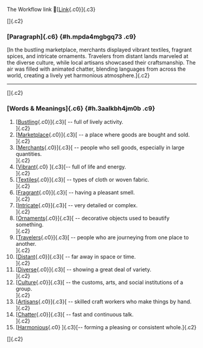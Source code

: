 The Workflow link
👏[[Link](https://www.google.com/url?q=http://www.google.com&sa=D&source=editors&ust=1758030247359362&usg=AOvVaw05udoFuEb415g_T3tHmevg){.c0}]{.c3}

[]{.c2}

### [Paragraph]{.c6} {#h.mpda4mgbgq73 .c9}

[In the bustling marketplace, merchants displayed vibrant textiles,
fragrant spices, and intricate ornaments. Travelers from distant lands
marveled at the diverse culture, while local artisans showcased their
craftsmanship. The air was filled with animated chatter, blending
languages from across the world, creating a lively yet harmonious
atmosphere.]{.c2}

------------------------------------------------------------------------

[]{.c2}

### [Words & Meanings]{.c6} {#h.3aalkbh4jm0b .c9}

1.  [[Bustling](https://www.google.com/url?q=http://www.google.com&sa=D&source=editors&ust=1758030247360761&usg=AOvVaw3yuihxAIW_ZS3nTkqko3Yj){.c0}]{.c3}[ --
    full of lively activity.\
    ]{.c2}
2.  [[Marketplace](https://www.google.com/url?q=http://www.google.com&sa=D&source=editors&ust=1758030247361070&usg=AOvVaw3ZOZXT5GksaEf0BwF7C9Bn){.c0}]{.c3}[ --
    a place where goods are bought and sold.\
    ]{.c2}
3.  [[Merchants](https://www.google.com/url?q=http://www.google.com&sa=D&source=editors&ust=1758030247361360&usg=AOvVaw0eaHjFHM3UpRevbBlKcmyI){.c0}]{.c3}[ --
    people who sell goods, especially in large quantities.\
    ]{.c2}
4.  [[Vibrant](https://www.google.com/url?q=http://www.google.com&sa=D&source=editors&ust=1758030247361659&usg=AOvVaw003fCZ4SFB-11ZHtTJw0jQ){.c0}
    ]{.c3}[-- full of life and energy.\
    ]{.c2}
5.  [[Textiles](https://www.google.com/url?q=http://www.google.com&sa=D&source=editors&ust=1758030247361900&usg=AOvVaw0MBdioIKcEiZqmLcfTyBot){.c0}]{.c3}[ --
    types of cloth or woven fabric.\
    ]{.c2}
6.  [[Fragrant](https://www.google.com/url?q=http://www.google.com&sa=D&source=editors&ust=1758030247362145&usg=AOvVaw2FyhkKeU35Moz8_HPFEIyr){.c0}]{.c3}[ --
    having a pleasant smell.\
    ]{.c2}
7.  [[Intricate](https://www.google.com/url?q=http://www.google.com&sa=D&source=editors&ust=1758030247362391&usg=AOvVaw3Z-w6m1oYnBFC75OZRTaWn){.c0}]{.c3}[ --
    very detailed or complex.\
    ]{.c2}
8.  [[Ornaments](https://www.google.com/url?q=http://www.google.com&sa=D&source=editors&ust=1758030247362635&usg=AOvVaw3Z9oOsXWLU4hHzZOeAe_NY){.c0}]{.c3}[ --
    decorative objects used to beautify something.\
    ]{.c2}
9.  [[Travelers](https://www.google.com/url?q=http://www.google.com&sa=D&source=editors&ust=1758030247362921&usg=AOvVaw30XS7-I-JoEjqO5sOnN7WF){.c0}]{.c3}[ --
    people who are journeying from one place to another.\
    ]{.c2}
10. [[Distant](https://www.google.com/url?q=http://www.google.com&sa=D&source=editors&ust=1758030247363275&usg=AOvVaw2nuw82jFDJHSE0A_0wiohY){.c0}]{.c3}[ --
    far away in space or time.\
    ]{.c2}
11. [[Diverse](https://www.google.com/url?q=http://www.google.com&sa=D&source=editors&ust=1758030247363535&usg=AOvVaw3TwghCjaytyLP_wQQR5YsO){.c0}]{.c3}[ --
    showing a great deal of variety.\
    ]{.c2}
12. [[Culture](https://www.google.com/url?q=http://www.google.com&sa=D&source=editors&ust=1758030247363771&usg=AOvVaw1g3fhF0snqjoYfF-aWOrui){.c0}]{.c3}[ --
    the customs, arts, and social institutions of a group.\
    ]{.c2}
13. [[Artisans](https://www.google.com/url?q=http://www.google.com&sa=D&source=editors&ust=1758030247364027&usg=AOvVaw00-ZYDcU2rMCKXqxuZKFih){.c0}]{.c3}[ --
    skilled craft workers who make things by hand.\
    ]{.c2}
14. [[Chatter](https://www.google.com/url?q=http://www.google.com&sa=D&source=editors&ust=1758030247364325&usg=AOvVaw219fK89BC4A-FivS4JWyOt){.c0}]{.c3}[ --
    fast and continuous talk.\
    ]{.c2}
15. [[Harmonious](https://www.google.com/url?q=http://www.google.com&sa=D&source=editors&ust=1758030247364582&usg=AOvVaw3dHnjPMQMqiiJ-O49EHTcl){.c0}
    ]{.c3}[-- forming a pleasing or consistent whole.]{.c2}

[]{.c2}
